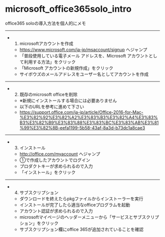 # microsoft_office365solo_intro
office365 soloの導入方法を個人的にメモ

---

- 1. microsoftアカウントを作成
  - https://www.microsoft.com/ja-jp/msaccount/signup へジャンプ
  - 「普段使用している電子メール アドレスを、Microsoft アカウントとして利用する方法」をクリック
  - 「Microsoft アカウントの新規作成」をクリック
  - サイボウズのメールアドレスをユーザー名としてアカウントを作成
---
- 2. 既存のmicrosoft officeを削除
  - ※新規にインストールする場合には必要ありません
  - 以下のURLを参考に進めて下さい
  - https://support.office.com/ja-jp/article/Office-2016-for-Mac-%E3%82%92%E3%82%A2%E3%83%B3%E3%82%A4%E3%83%B3%E3%82%B9%E3%83%88%E3%83%BC%E3%83%AB%E3%81%99%E3%82%8B-eefa1199-5b58-43af-8a3d-b73dc1a8cae3
---
- 3. インストール
  - http://office.com/myaccount へジャンプ
  - ①で作成したアカウントでログイン
  - プロダクトキーが求められるので入力
  - 「インストール」をクリック
---
- 4. サブスクリプション
  - ダウンロードを終えたらpkgファイルからインストーラーを実行
  - インストールが完了したら適当なofficeプログラムを起動
  - アカウント認証が求められるので入力
  - microsoftマイページのヘッダーメニューから「サービスとサブスクリプション」をクリック
  - サブスクリプション欄にoffice 365が追加されていることを確認
  
